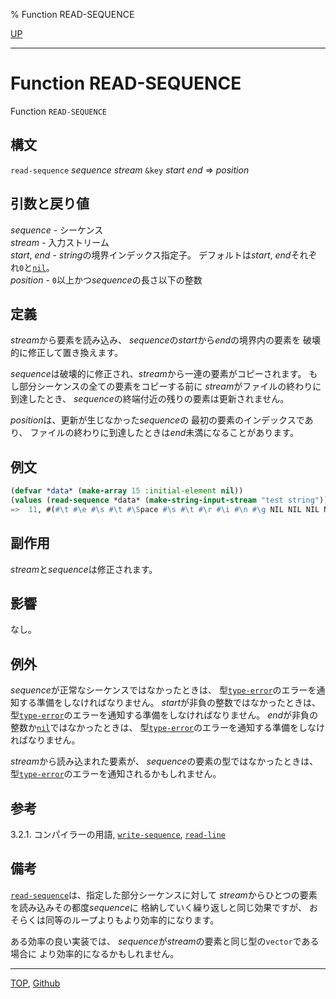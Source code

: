 % Function READ-SEQUENCE

[UP](21.2.html)  

---

# Function **READ-SEQUENCE**


Function `READ-SEQUENCE`


## 構文

`read-sequence` *sequence* *stream* `&key` *start* *end* => *position*


## 引数と戻り値

*sequence* - シーケンス  
*stream* - 入力ストリーム  
*start*, *end* - *string*の境界インデックス指定子。
デフォルトは*start*, *end*それぞれ`0`と[`nil`](5.3.nil-variable.html)。  
*position* - `0`以上かつ*sequence*の長さ以下の整数


## 定義

*stream*から要素を読み込み、
*sequence*の*start*から*end*の境界内の要素を
破壊的に修正して置き換えます。

*sequence*は破壊的に修正され、*stream*から一連の要素がコピーされます。
もし部分シーケンスの全ての要素をコピーする前に
*stream*がファイルの終わりに到達したとき、
*sequence*の終端付近の残りの要素は更新されません。

*position*は、更新が生じなかった*sequence*の
最初の要素のインデックスであり、
ファイルの終わりに到達したときは*end*未満になることがあります。


## 例文

```lisp
(defvar *data* (make-array 15 :initial-element nil))
(values (read-sequence *data* (make-string-input-stream "test string")) *data*)
=>  11, #(#\t #\e #\s #\t #\Space #\s #\t #\r #\i #\n #\g NIL NIL NIL NIL)
```


## 副作用

*stream*と*sequence*は修正されます。


## 影響

なし。


## 例外

*sequence*が正常なシーケンスではなかったときは、
型[`type-error`](4.4.type-error.html)のエラーを通知する準備をしなければなりません。
*start*が非負の整数ではなかったときは、
型[`type-error`](4.4.type-error.html)のエラーを通知する準備をしなければなりません。
*end*が非負の整数か[`nil`](5.3.nil-variable.html)ではなかったときは、
型[`type-error`](4.4.type-error.html)のエラーを通知する準備をしなければなりません。

*stream*から読み込まれた要素が、
*sequence*の要素の型ではなかったときは、
型[`type-error`](4.4.type-error.html)のエラーを通知されるかもしれません。


## 参考

3.2.1. コンパイラーの用語,
[`write-sequence`](21.2.write-sequence.html),
[`read-line`](21.2.read-line.html)


## 備考

[`read-sequence`](21.2.read-sequence.html)は、指定した部分シーケンスに対して
*stream*からひとつの要素を読み込みその都度*sequence*に
格納していく繰り返しと同じ効果ですが、
おそらくは同等のループよりもより効率的になります。

ある効率の良い実装では、
*sequence*が*stream*の要素と同じ型の`vector`である場合に
より効率的になるかもしれません。


---
[TOP](index.html),  [Github](https://github.com/nptcl/npt-japanese)

